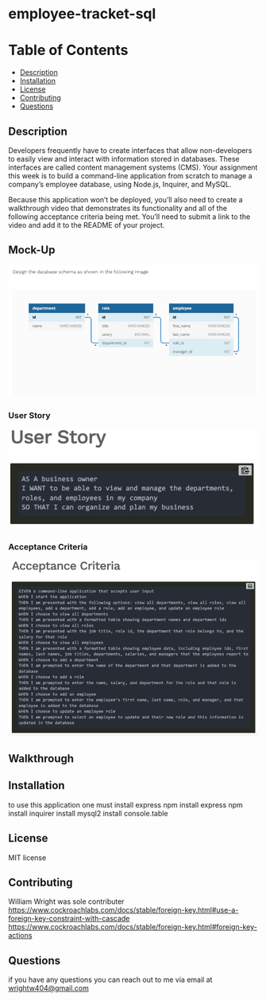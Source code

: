# employee-tracket-sql

# Table of Contents 
* [Description](#description) 
* [Installation](#installation)
* [License](#license)
* [Contributing](#contributing)
* [Questions](#questions)
        
## Description 
Developers frequently have to create interfaces that allow non-developers to easily view and interact with information stored in databases. These interfaces are called content management systems (CMS). Your assignment this week is to build a command-line application from scratch to manage a company’s employee database, using Node.js, Inquirer, and MySQL.

Because this application won’t be deployed, you’ll also need to create a walkthrough video that demonstrates its functionality and all of the following acceptance criteria being met. You’ll need to submit a link to the video and add it to the README of your project.

## Mock-Up
![Mock-up](./images/imgMock.png)

### User Story 
![User Story](./images/imgUser.png)

### Acceptance Criteria 
![Acceptance Criteria](./images/imgCrit.png)

## Walkthrough 


## Installation
to use this application one must install express 
  npm install express
  npm install inquirer
  install mysql2
  install console.table

## License 
MIT license 
## Contributing 
William Wright was sole contributer 
https://www.cockroachlabs.com/docs/stable/foreign-key.html#use-a-foreign-key-constraint-with-cascade
https://www.cockroachlabs.com/docs/stable/foreign-key.html#foreign-key-actions


## Questions
if you have any questions you can reach out to me via email at wrightw404@gmail.com 